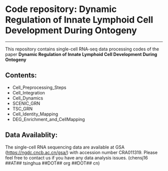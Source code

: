 # Code repository: Dynamic Regulation of Innate Lymphoid Cell Development During Ontogeny

---

This repository contains single-cell RNA-seq data processing codes of the paper **Dynamic Regulation of Innate Lymphoid Cell Development During Ontogeny**

## Contents:

- Cell_Preprocessing_Steps
- Cell_Integration
- Cell_Dynamics
- SCENIC_GRN
- TSC_GRN
- Cell_Identity_Mapping
- DEG_Enrichment_and_CellMapping

## Data Availablity:

The single-cell RNA sequencing data are available at GSA (https://ngdc.cncb.ac.cn/gsa/) with accession number CRA011319. Please feel free to contact us if you have any data analysis issues. (chensj16 ##AT## tsinghua ##DOT## org ##DOT## cn)
